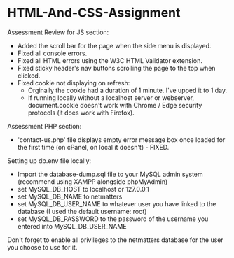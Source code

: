 # HTML-And-CSS-Assignment

Assessment Review for JS section:

- Added the scroll bar for the page when the side menu is displayed.
- Fixed all console errors.
- Fixed all HTML errors using the W3C HTML Validator extension.
- Fixed sticky header's nav buttons scrolling the page to the top when clicked.
- Fixed cookie not displaying on refresh:
    - Orginally the cookie had a duration of 1 minute. I've upped it to 1 day.
    - If running locally without a localhost server or webserver, document.cookie doesn't work with Chrome / Edge security protocols (it does work with Firefox).
     

Assessment PHP section:

- 'contact-us.php' file displays empty error message box once loaded for the first time (on cPanel, on local it doesn't) - FIXED.

Setting up db.env file locally:

- Import the database-dump.sql file to your MySQL admin system (recommend using XAMPP alongside phpMyAdmin) 
- set MySQL_DB_HOST to localhost or 127.0.0.1
- set MySQL_DB_NAME to netmatters
- set MySQL_DB_USER_NAME to whatever user you have linked to the database (I used the default username: root)
- set MySQL_DB_PASSWORD to the password of the username you entered into MySQL_DB_USER_NAME

Don't forget to enable all privileges to the netmatters database for the user you choose to use for it.
